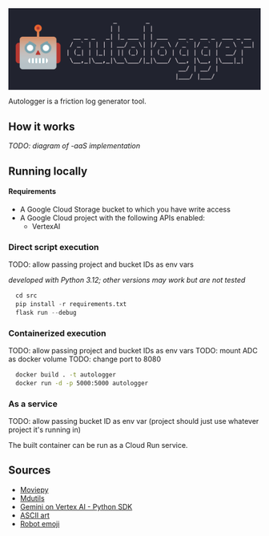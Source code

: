 <img src="images/logo.png" width="700" align="center">
<br/>

Autologger is a friction log generator tool.

## How it works

_TODO: diagram of -aaS implementation_

## Running locally

#### Requirements

* A Google Cloud Storage bucket to which you have write access
* A Google Cloud project with the following APIs enabled:
  * VertexAI

### Direct script execution
TODO: allow passing project and bucket IDs as env vars

_developed with Python 3.12; other versions may work but are not tested_

```python
  cd src
  pip install -r requirements.txt
  flask run --debug
```

### Containerized execution
TODO: allow passing project and bucket IDs as env vars
TODO: mount ADC as docker volume
TODO: change port to 8080

```sh
  docker build . -t autologger
  docker run -d -p 5000:5000 autologger
```

### As a service
TODO: allow passing bucket ID as env var (project should just use whatever project it's running in)

The built container can be run as a Cloud Run service.

## Sources

- [Moviepy](https://pypi.org/project/moviepy/)
- [Mdutils](https://pypi.org/project/mdutils/)
- [Gemini on Vertex AI - Python SDK](https://cloud.google.com/vertex-ai/generative-ai/docs/start/quickstarts/quickstart-multimodal)
- [ASCII art](https://patorjk.com/software/taag/#p=display&h=2&v=2&f=Modular&t=autologger)
- [Robot emoji](https://emoji.supply/kitchen/?%F0%9F%98%A1+%F0%9F%A4%96=8ww1kx)
